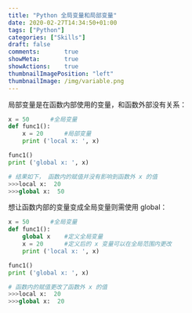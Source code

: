 ```yaml
---
title: "Python 全局变量和局部变量"
date: 2020-02-27T14:34:50+01:00
tags: ["Python"]
categories: ["Skills"]
draft: false
comments:       true
showMeta:       true
showActions:    true
thumbnailImagePosition: "left"
thumbnailImage: /img/variable.png
---
```


局部变量是在函数内部使用的变量，和函数外部没有关系：

<!--more-->

```python
x = 50      #全局变量
def func1():
    x = 20      #局部变量
    print ('local x: ', x)

func1()
print ('global x: ', x)

# 结果如下， 函数内的赋值并没有影响到函数外 x 的值
>>>local x:  20
>>>global x:  50
```

想让函数内部的变量变成全局变量则需使用 global：

```python
x = 50      #全局变量
def func1():
    global x    #定义全局变量
    x = 20      #定义后的 x 变量可以在全局范围内更改
    print ('local x: ', x)

func1()
print ('global x: ', x)

# 函数内的赋值更改了函数外 x 的值
>>>local x:  20
>>>global x:  20
```

